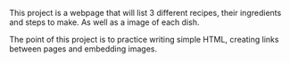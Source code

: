 This project is a webpage that will list 3 different recipes, their ingredients and steps to make. As well as a image of each dish.

The point of this project is to practice writing simple HTML, creating links between
pages and embedding images.